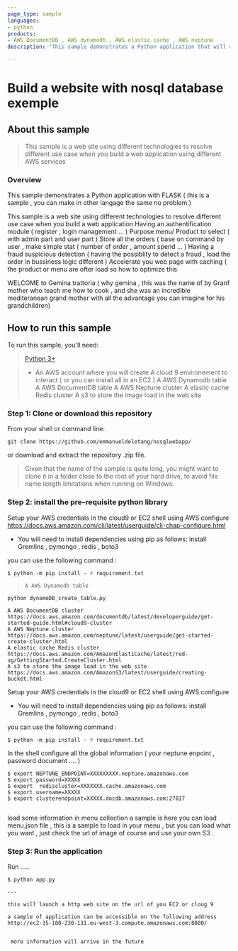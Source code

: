 ```yaml
---
page_type: sample
languages:
- python
products:
- AWS DocumentDB , AWS dynamodb , AWS elastic cache , AWS neptune 
description: "This sample demonstrates a Python application that will manage restaurant application using different nosql technologies  "

---
```

# Build a website with nosql database exemple 

## About this sample

> This sample is a web site using different technologies to resolve different use case when you build a web application using different AWS services 
    
### Overview

This sample demonstrates a Python application with FLASK ( this is a sample , you can make in other langage the same no problem ) 

This sample is a web site using different technologies to resolve different use case when you build a web application 
    Having an authentification module ( register , login management ... ) 
    Purpose menu/ Product to select ( with admin part and user part ) 
    Store all the orders ( base on command by user , make simple stat ( number of order , amount spend ... ) 
    Having a fraud suspicious detection ( having the possiblity to detect a fraud , load the order  in bussiness logic different ) 
    Accelerate you web page with caching ( the product or menu are ofter load so how to optimize this 

WELCOME to Gemina trattoria  ( why gemina , this was the name of by Granf mother who teach me how to cook , and she was an incredible mediteranean grand mother with all the advantage you can imagine for his grandchildren) 


## How to run this sample

To run this sample, you'll need:

> [Python 3+](https://www.python.org/downloads/release/python-364/)

> - An AWS account where you will create 
>     A cloud 9 environement to interact ( or you can install all in an EC2 ) 
>     A AWS Dynamodb table 
>     A AWS DocumentDB table 
>     A AWS Neptune cluster 
>     A elastic cache Redis cluster 
>     A s3 to store the image load in the web site 
> 

### Step 1:  Clone or download this repository

From your shell or command line:

```Shell
git clone https://github.com/emmanueldeletang/nosqlwebapp/
```

or download and extract the repository .zip file.

> Given that the name of the sample is quite long, you might want to clone it in a folder close to the root of your hard drive, to avoid file name length limitations when running on Windows.

### Step 2:  install the pre-requisite python library 


Setup your AWS credentials in the cloud9 or EC2 shell using 
  AWS configure  https://docs.aws.amazon.com/cli/latest/userguide/cli-chap-configure.html

- You will need to install dependencies using pip as follows:
install 
  Gremlins , pymongo , redis , boto3  
  
 you can use the following command : 
```Shell
$ python -m pip install - r requirement.txt 

```
>     A AWS Dynamodb table  
```Shell
python dynamoDB_create_table.py 
```

    A AWS DocumentDB cluster https://docs.aws.amazon.com/documentdb/latest/developerguide/get-started-guide.html#cloud9-cluster
    A AWS Neptune cluster https://docs.aws.amazon.com/neptune/latest/userguide/get-started-create-cluster.html
    A elastic cache Redis cluster https://docs.aws.amazon.com/AmazonElastiCache/latest/red-ug/GettingStarted.CreateCluster.html
    A s3 to store the image load in the web site  https://docs.aws.amazon.com/AmazonS3/latest/userguide/creating-bucket.html

Setup your AWS credentials in the cloud9 or EC2 shell using 
  AWS configure 

- You will need to install dependencies using pip as follows:
install 
  Gremlins , pymongo , redis , boto3  
  
 you can use the following command : 
```Shell
$ python -m pip install - r requirement.txt 

```

In the shell configure all the global information ( your neptune enpoint , password document .... ) 
```Shell
$ export NEPTUNE_ENDPOINT=XXXXXXXXX.neptune.amazonaws.com
$ export password=XXXXX
$ export  rediscluster=XXXXXXX.cache.amazonaws.com
$ export username=XXXXX
$ export clusterendpoint=XXXXX.docdb.amazonaws.com:27017


```

load some information in menu collection a sample is here you can load menu.json file , this is a sample to load in your menu , but you can load what you want , just check the url of image of course and use your own S3 . 



### Step 3:  Run the application  

Run ..... 

```Shell
$ python app.py 

--- 

this will launch a http web site on the url of you EC2 or cloug 9  

a sample of application can be accessible on the following address http://ec2-35-180-230-131.eu-west-3.compute.amazonaws.com:8080/


 more information will arrive in the future 



